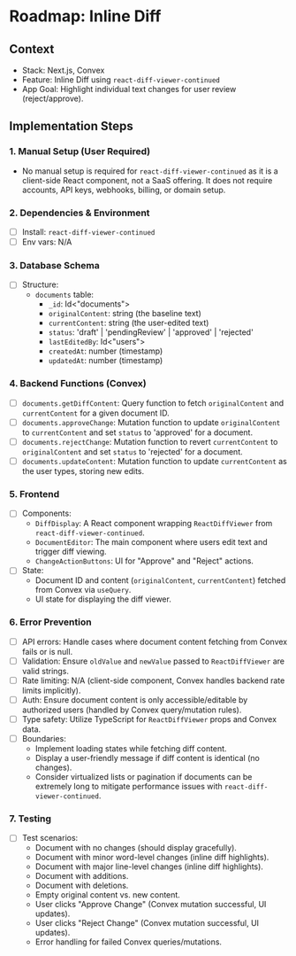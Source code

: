 # Roadmap: Inline Diff

## Context
- Stack: Next.js, Convex
- Feature: Inline Diff using `react-diff-viewer-continued`
- App Goal: Highlight individual text changes for user review (reject/approve).

## Implementation Steps

### 1. Manual Setup (User Required)
*   No manual setup is required for `react-diff-viewer-continued` as it is a client-side React component, not a SaaS offering. It does not require accounts, API keys, webhooks, billing, or domain setup.

### 2. Dependencies & Environment
- [ ] Install: `react-diff-viewer-continued`
- [ ] Env vars: N/A

### 3. Database Schema
- [ ] Structure:
    *   `documents` table:
        *   `_id`: Id<"documents">
        *   `originalContent`: string (the baseline text)
        *   `currentContent`: string (the user-edited text)
        *   `status`: 'draft' | 'pendingReview' | 'approved' | 'rejected'
        *   `lastEditedBy`: Id<"users">
        *   `createdAt`: number (timestamp)
        *   `updatedAt`: number (timestamp)

### 4. Backend Functions (Convex)
- [ ] `documents.getDiffContent`: Query function to fetch `originalContent` and `currentContent` for a given document ID.
- [ ] `documents.approveChange`: Mutation function to update `originalContent` to `currentContent` and set `status` to 'approved' for a document.
- [ ] `documents.rejectChange`: Mutation function to revert `currentContent` to `originalContent` and set `status` to 'rejected' for a document.
- [ ] `documents.updateContent`: Mutation function to update `currentContent` as the user types, storing new edits.

### 5. Frontend
- [ ] Components:
    - `DiffDisplay`: A React component wrapping `ReactDiffViewer` from `react-diff-viewer-continued`.
    - `DocumentEditor`: The main component where users edit text and trigger diff viewing.
    - `ChangeActionButtons`: UI for "Approve" and "Reject" actions.
- [ ] State:
    - Document ID and content (`originalContent`, `currentContent`) fetched from Convex via `useQuery`.
    - UI state for displaying the diff viewer.

### 6. Error Prevention
- [ ] API errors: Handle cases where document content fetching from Convex fails or is null.
- [ ] Validation: Ensure `oldValue` and `newValue` passed to `ReactDiffViewer` are valid strings.
- [ ] Rate limiting: N/A (client-side component, Convex handles backend rate limits implicitly).
- [ ] Auth: Ensure document content is only accessible/editable by authorized users (handled by Convex query/mutation rules).
- [ ] Type safety: Utilize TypeScript for `ReactDiffViewer` props and Convex data.
- [ ] Boundaries:
    - Implement loading states while fetching diff content.
    - Display a user-friendly message if diff content is identical (no changes).
    - Consider virtualized lists or pagination if documents can be extremely long to mitigate performance issues with `react-diff-viewer-continued`.

### 7. Testing
- [ ] Test scenarios:
    - Document with no changes (should display gracefully).
    - Document with minor word-level changes (inline diff highlights).
    - Document with major line-level changes (inline diff highlights).
    - Document with additions.
    - Document with deletions.
    - Empty original content vs. new content.
    - User clicks "Approve Change" (Convex mutation successful, UI updates).
    - User clicks "Reject Change" (Convex mutation successful, UI updates).
    - Error handling for failed Convex queries/mutations.